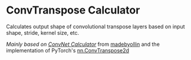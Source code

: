 # ConvTranspose Calculator

Calculates output shape of convolutional transpose layers based on input shape, stride, kernel size, etc.

*Mainly based on [ConvNet Calculator](https://madebyollin.github.io/convnet-calculator/)* from [madebyollin](https://github.com/madebyollin) and the implementation of PyTorch's [nn.ConvTranspose2d](https://pytorch.org/docs/stable/generated/torch.nn.ConvTranspose2d.html)

